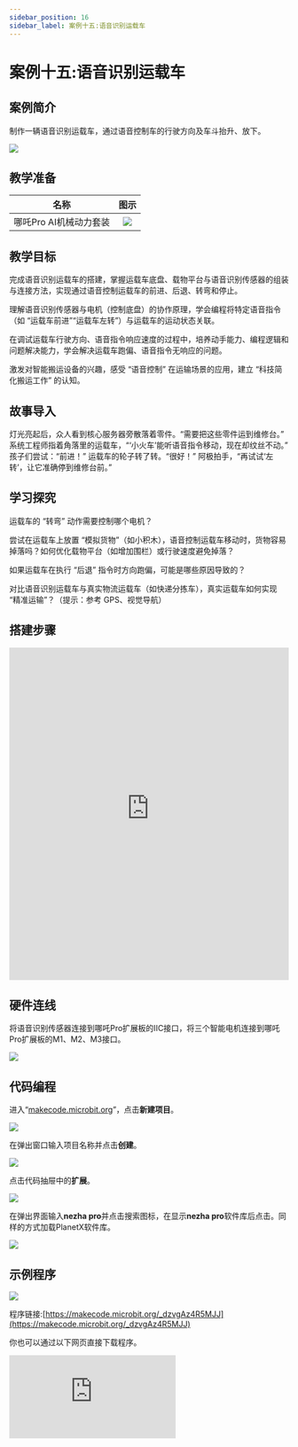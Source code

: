 ```yaml
---
sidebar_position: 16
sidebar_label: 案例十五:语音识别运载车
---
```


# 案例十五:语音识别运载车

## 案例简介

制作一辆语音识别运载车，通过语音控制车的行驶方向及车斗抬升、放下。

![](https://wiki-media-ef.oss-cn-hongkong.aliyuncs.com/i18n/en/docusaurus-plugin-content-docs/current/microbit/building-blocks/nezha-pro-ai-mechanical-power-kit/images/nezha-pro-ai-mechanical-power-kit-case-15-01.png)

## 教学准备

|     名称     |            图示            |
| :----------: | :--------------------------: |
|   哪吒Pro AI机械动力套装   |   ![](https://wiki-media-ef.oss-cn-hongkong.aliyuncs.com/docs/microbit/building-blocks/nezha-pro-ai-mechanical-power-kit/images/nezha-pro-ai-mechanical-power-kit-01.png)  |

## 教学目标

完成语音识别运载车的搭建，掌握运载车底盘、载物平台与语音识别传感器的组装与连接方法，实现通过语音控制运载车的前进、后退、转弯和停止。

理解语音识别传感器与电机（控制底盘）的协作原理，学会编程将特定语音指令（如 “运载车前进”“运载车左转”）与运载车的运动状态关联。

在调试运载车行驶方向、语音指令响应速度的过程中，培养动手能力、编程逻辑和问题解决能力，学会解决运载车跑偏、语音指令无响应的问题。

激发对智能搬运设备的兴趣，感受 “语音控制” 在运输场景的应用，建立 “科技简化搬运工作” 的认知。

## 故事导入

灯光亮起后，众人看到核心服务器旁散落着零件。“需要把这些零件运到维修台。” 系统工程师指着角落里的运载车，“‘小火车’能听语音指令移动，现在却纹丝不动。”​
孩子们尝试：“前进！” 运载车的轮子转了转。“很好！” 阿极拍手，“再试试‘左转’，让它准确停到维修台前。”

## 学习探究

运载车的 “转弯” 动作需要控制哪个电机？

尝试在运载车上放置 “模拟货物”（如小积木），语音控制运载车移动时，货物容易掉落吗？如何优化载物平台（如增加围栏）或行驶速度避免掉落？

如果运载车在执行 “后退” 指令时方向跑偏，可能是哪些原因导致的？

对比语音识别运载车与真实物流运载车（如快递分拣车），真实运载车如何实现 “精准运输”？（提示：参考 GPS、视觉导航）

## 搭建步骤

<embed src="https://wiki-media-ef.oss-cn-hongkong.aliyuncs.com/i18n/en/docusaurus-plugin-content-docs/current/microbit/building-blocks/nezha-pro-ai-mechanical-power-kit/files/nezha-pro-ai-mechanical-power-kit-case-15.pdf" type="application/pdf" width="100%" height="600px" />

## 硬件连线

将语音识别传感器连接到哪吒Pro扩展板的IIC接口，将三个智能电机连接到哪吒Pro扩展板的M1、M2、M3接口。

![](https://wiki-media-ef.oss-cn-hongkong.aliyuncs.com/i18n/en/docusaurus-plugin-content-docs/current/microbit/building-blocks/nezha-pro-ai-mechanical-power-kit/images/nezha-pro-ai-mechanical-power-kit-case-13-02.png)

## 代码编程

进入“[makecode.microbit.org](https://makecode.microbit.org)”，点击**新建项目**。

![](https://wiki-media-ef.oss-cn-hongkong.aliyuncs.com/docs/microbit/building-blocks/microbit-space-science-kit/images/microbit-space-science-kit-case01-07.png)

在弹出窗口输入项目名称并点击**创建**。

![](https://wiki-media-ef.oss-cn-hongkong.aliyuncs.com/docs/microbit/building-blocks/microbit-space-science-kit/images/microbit-space-science-kit-case01-11.png)

点击代码抽屉中的**扩展**。

![](https://wiki-media-ef.oss-cn-hongkong.aliyuncs.com/docs/microbit/building-blocks/microbit-space-science-kit/images/microbit-space-science-kit-case01-09.png)

在弹出界面输入**nezha pro**并点击搜索图标，在显示**nezha pro**软件库后点击。同样的方式加载PlanetX软件库。

![](https://wiki-media-ef.oss-cn-hongkong.aliyuncs.com/docs/microbit/building-blocks/microbit-space-science-kit/images/microbit-space-science-kit-case01-10.png)

## 示例程序

![](https://wiki-media-ef.oss-cn-hongkong.aliyuncs.com/i18n/en/docusaurus-plugin-content-docs/current/microbit/building-blocks/nezha-pro-ai-mechanical-power-kit/images/nezha-pro-ai-mechanical-power-kit-case-15-03.png)

程序链接:[https://makecode.microbit.org/_dzvgAz4R5MJJ](https://makecode.microbit.org/_dzvgAz4R5MJJ)

你也可以通过以下网页直接下载程序。

<div
    style={{
        position: 'relative',
        paddingBottom: '60%',
        overflow: 'hidden',
    }}
>
    <iframe
        src="https://makecode.microbit.org/_dzvgAz4R5MJJ"
        frameborder="0"
        sandbox="allow-popups allow-forms allow-scripts allow-same-origin"
        style={{
            position: 'absolute',
            width: '100%',
            height: '100%',
        }}
    />
</div>

## 下载程序

使用 USB 线连接 PC 和 micro:bit V2。

![](https://wiki-media-ef.oss-cn-hongkong.aliyuncs.com/docs/microbit/building-blocks/microbit-space-science-kit/images/microbit-space-science-kit-manual03.gif)

连接成功后，电脑上会识别出一个名为 MICROBIT 的盘符。

![](https://wiki-media-ef.oss-cn-hongkong.aliyuncs.com/docs/microbit/building-blocks/microbit-space-science-kit/images/microbit-space-science-kit-manual06.png)

点击左下角的![](https://wiki-media-ef.oss-cn-hongkong.aliyuncs.com/docs/microbit/building-blocks/microbit-space-science-kit/images/microbit-space-science-kit-manual07.png)，选择**Connect Device**。

![](https://wiki-media-ef.oss-cn-hongkong.aliyuncs.com/docs/microbit/building-blocks/microbit-space-science-kit/images/microbit-space-science-kit-manual11.png)

点击![](https://wiki-media-ef.oss-cn-hongkong.aliyuncs.com/docs/microbit/building-blocks/microbit-space-science-kit/images/microbit-space-science-kit-manual08.png)。

![](https://wiki-media-ef.oss-cn-hongkong.aliyuncs.com/docs/microbit/building-blocks/microbit-space-science-kit/images/microbit-space-science-kit-manual12.png)

点击![](https://wiki-media-ef.oss-cn-hongkong.aliyuncs.com/docs/microbit/building-blocks/microbit-space-science-kit/images/microbit-space-science-kit-manual09.png)。

![](https://wiki-media-ef.oss-cn-hongkong.aliyuncs.com/docs/microbit/building-blocks/microbit-space-science-kit/images/microbit-space-science-kit-manual13.png)

在弹出窗口选择 **BBC micro:bit CMSIS-DAP**，然后选择**连接**，至此，我们的 micro:bit 就已经连接成功。

![](https://wiki-media-ef.oss-cn-hongkong.aliyuncs.com/docs/microbit/building-blocks/microbit-space-science-kit/images/microbit-space-science-kit-manual14.png)

点击**下载程序**

![](https://wiki-media-ef.oss-cn-hongkong.aliyuncs.com/docs/microbit/building-blocks/microbit-space-science-kit/images/microbit-space-science-kit-manual10.png)


## 案例演示

开启电源后，根据语音控制运载车运行。

Full speed ahead 前进
Reversing 停车
Turn left 左转
Turn right 右转
Execute function one 抬起车斗
Turn off device 放下车斗


![](https://wiki-media-ef.oss-cn-hongkong.aliyuncs.com/i18n/en/docusaurus-plugin-content-docs/current/microbit/building-blocks/nezha-pro-ai-mechanical-power-kit/images/nezha-pro-ai-mechanical-power-kit-case-15.gif)


## 扩展知识

1. 能运载车的实际应用：真实场景中的智能运载车（如 AGV 分拣车）广泛用于快递仓库、工厂车间，通过激光导航、视觉导航实现自主行驶，结合语音控制后，可由工人 “远程指挥” 搬运路线，提高灵活性。
2. 语音控制的运输优势：在狭窄的仓库通道中，工人难以跟随运载车操作，语音控制可实现 “远距离指挥”（如在货架旁说 “运载车到 A 区”），减少操作难度，同时避免碰撞。
3. 运载车的动力与载重：真实运载车的载重能力取决于电机功率和底盘结构，本案例的小型运载车虽载重有限，但核心原理与真实运载车一致 —— 通过电机动力实现运动，通过控制算法保证方向准确。
